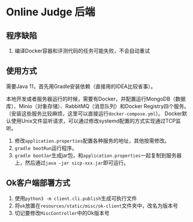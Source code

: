 # Online Judge 后端

## 程序缺陷

1. 编译Docker容器和评测代码的任务可能失败，不会自动重试

## 使用方式

需要Java 11，首先用Gradle安装依赖（直接用的IDEA比较省事）。

本地开发或者服务器运行的时候，需要有Docker，并配置运行MongoDB（数据库）、Minio（对象存储）、RabbitMQ（消息队列）和Docker Registry四个服务。
（安装这些服务比较麻烦，这里可以直接运行`docker-compose.yml`）。
Docker默认使用Unix文件监听请求，可以通过修改systemd配置的方式实现通过TCP监听。

1. 修改`application.properties`配置各种服务的地址，其他按需修改。
2. `gradle bootRun`运行程序。
3. `gradle bootJar`生成jar包，和`application.properties`一起复制到服务器上，然后通过`java -jar sicp-xxx.jar`即可运行。

## Ok客户端部署方式

1. 使用`python3 -m client.cli.publish`生成可执行文件
2. 将`ok`放置在`resources/static/misc/ok-client`文件夹中，改名为版本号
3. 切记要修改`MiscController`中的Ok版本号
